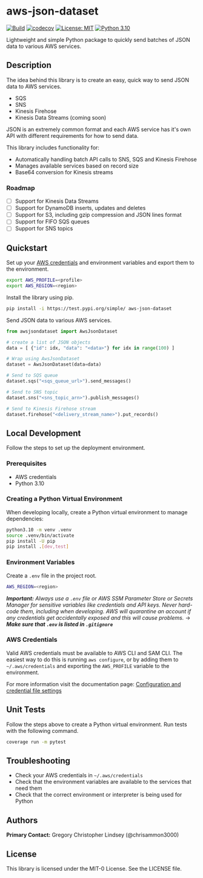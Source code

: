 # aws-json-dataset
[![Build](https://github.com/chrisammon3000/aws-json-dataset/actions/workflows/run_tests.yml/badge.svg?style=for-the-badge)](https://github.com/chrisammon3000/aws-json-dataset/actions/workflows/run_tests.yml) [![codecov](https://codecov.io/github/chrisammon3000/aws-json-dataset/branch/main/graph/badge.svg?token=QSZLP51RWJ)](https://codecov.io/github/chrisammon3000/aws-json-dataset?style=for-the-badge) [![License: MIT](https://img.shields.io/badge/License-MIT-yellow.svg)](https://opensource.org/licenses/MIT) [![Python 3.10](https://img.shields.io/badge/python-3.10-blue.svg)](https://www.python.org/downloads/release/python-3100/)

<!-- [![License: MIT](https://img.shields.io/badge/License-MIT-yellow.svg?style=for-the-badge)](https://opensource.org/licenses/MIT) [![Python 3.10](https://img.shields.io/badge/python-3.10-blue.svg?style=for-the-badge)](https://www.python.org/downloads/release/python-3100/) -->

Lightweight and simple Python package to quickly send batches of JSON data to various AWS services.

## Description
The idea behind this library is to create an easy, quick way to send JSON data to AWS services.
- SQS
- SNS
- Kinesis Firehose
- Kinesis Data Streams (coming soon)

JSON is an extremely common format and each AWS service has it's own API with different requirements for how to send data. 

This library includes functionality for:
- Automatically handling batch API calls to SNS, SQS and Kinesis Firehose
- Manages available services based on record size
- Base64 conversion for Kinesis streams

### Roadmap
- [ ] Support for Kinesis Data Streams
- [ ] Support for DynamoDB inserts, updates and deletes
- [ ] Support for S3, including gzip compression and JSON lines format
- [ ] Support for FIFO SQS queues
- [ ] Support for SNS topics

## Quickstart
Set up your [AWS credentials](https://docs.aws.amazon.com/cli/latest/userguide/cli-configure-files.html) and environment variables and export them to the environment.
```bash
export AWS_PROFILE=<profile>
export AWS_REGION=<region>
```


Install the library using pip.
```bash
pip install -i https://test.pypi.org/simple/ aws-json-dataset
```

Send JSON data to various AWS services.
```python
from awsjsondataset import AwsJsonDataset

# create a list of JSON objects
data = [ {"id": idx, "data": "<data>"} for idx in range(100) ]

# Wrap using AwsJsonDataset
dataset = AwsJsonDataset(data=data)

# Send to SQS queue
dataset.sqs("<sqs_queue_url>").send_messages()

# Send to SNS topic
dataset.sns("<sns_topic_arn>").publish_messages()

# Send to Kinesis Firehose stream
dataset.firehose("<delivery_stream_name>").put_records()
```

## Local Development
Follow the steps to set up the deployment environment.

### Prerequisites
* AWS credentials
* Python 3.10

### Creating a Python Virtual Environment
When developing locally, create a Python virtual environment to manage dependencies:
```bash
python3.10 -m venv .venv
source .venv/bin/activate
pip install -U pip
pip install .[dev,test]
```

### Environment Variables
Create a `.env` file in the project root.
```bash
AWS_REGION=<region>
```

***Important:*** *Always use a `.env` file or AWS SSM Parameter Store or Secrets Manager for sensitive variables like credentials and API keys. Never hard-code them, including when developing. AWS will quarantine an account if any credentials get accidentally exposed and this will cause problems.* &rarr; ***Make sure that `.env` is listed in `.gitignore`***

### AWS Credentials
Valid AWS credentials must be available to AWS CLI and SAM CLI. The easiest way to do this is running `aws configure`, or by adding them to `~/.aws/credentials` and exporting the `AWS_PROFILE` variable to the environment.

For more information visit the documentation page:
[Configuration and credential file settings](https://docs.aws.amazon.com/cli/latest/userguide/cli-configure-files.html)

## Unit Tests
Follow the steps above to create a Python virtual environment. Run tests with the following command.
```bash
coverage run -m pytest
```

## Troubleshooting
* Check your AWS credentials in `~/.aws/credentials`
* Check that the environment variables are available to the services that need them
* Check that the correct environment or interpreter is being used for Python

<!-- ## References & Links -->

## Authors
**Primary Contact:** Gregory Christopher Lindsey (@chrisammon3000)

## License
This library is licensed under the MIT-0 License. See the LICENSE file.